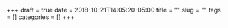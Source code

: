 +++ 
draft = true
date = 2018-10-21T14:05:20-05:00
title = ""
slug = "" 
tags = []
categories = []
+++
